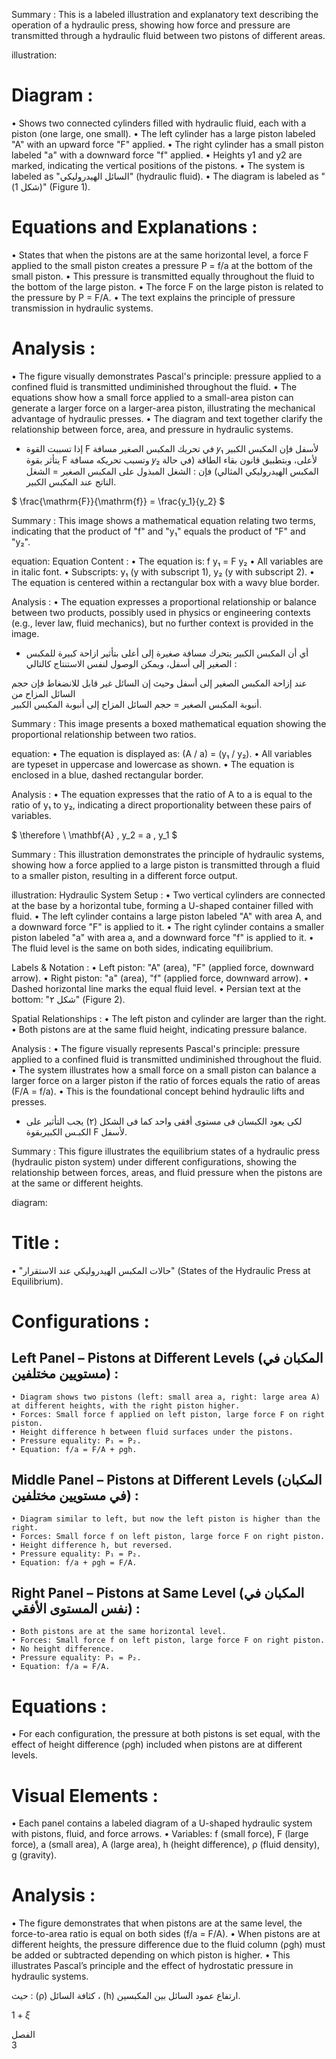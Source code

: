 Summary : This is a labeled illustration and explanatory text describing the operation of a hydraulic press, showing how force and pressure are transmitted through a hydraulic fluid between two pistons of different areas.

illustration:
# Diagram :
  • Shows two connected cylinders filled with hydraulic fluid, each with a piston (one large, one small).
  • The left cylinder has a large piston labeled "A" with an upward force "F" applied.
  • The right cylinder has a small piston labeled "a" with a downward force "f" applied.
  • Heights y1 and y2 are marked, indicating the vertical positions of the pistons.
  • The system is labeled as "السائل الهيدروليكي" (hydraulic fluid).
  • The diagram is labeled as "(شكل 1)" (Figure 1).

# Equations and Explanations :
  • States that when the pistons are at the same horizontal level, a force F applied to the small piston creates a pressure P = f/a at the bottom of the small piston.
  • This pressure is transmitted equally throughout the fluid to the bottom of the large piston.
  • The force F on the large piston is related to the pressure by P = F/A.
  • The text explains the principle of pressure transmission in hydraulic systems.

# Analysis :
  • The figure visually demonstrates Pascal's principle: pressure applied to a confined fluid is transmitted undiminished throughout the fluid.
  • The equations show how a small force applied to a small-area piston can generate a larger force on a larger-area piston, illustrating the mechanical advantage of hydraulic presses.
  • The diagram and text together clarify the relationship between force, area, and pressure in hydraulic systems. <!-- figure, from page 0 (l=0.065,t=0.069,r=0.913,b=0.240), with ID 35f2cfe0-3634-4053-8350-27ad1b97b94a -->

- إذا تسببت القوة F في تحريك المكبس الصغير مسافة 𝑦₁ لأسفل فإن المكبس الكبير يتأثر بقوة F وتسبب تحريكه مسافة 𝑦₂ لأعلى، وبتطبيق قانون بقاء الطاقة (في حالة المكبس الهيدروليكي المثالي) فإن :
الشغل المبذول على المكبس الصغير = الشغل الناتج عند المكبس الكبير. <!-- text, from page 0 (l=0.064,t=0.244,r=0.843,b=0.321), with ID e4dbe38b-9184-4aad-b727-1d7339366ca7 -->

$ \frac{\mathrm{F}}{\mathrm{f}} = \frac{y_1}{y_2} $ <!-- text, from page 0 (l=0.614,t=0.325,r=0.763,b=0.381), with ID ce67c513-5d9a-484b-86fc-588c0ce791f3 -->

Summary : This image shows a mathematical equation relating two terms, indicating that the product of "f" and "y₁" equals the product of "F" and "y₂".

equation:
Equation Content : 
  • The equation is: f y₁ = F y₂
  • All variables are in italic font.
  • Subscripts: y₁ (y with subscript 1), y₂ (y with subscript 2).
  • The equation is centered within a rectangular box with a wavy blue border.

Analysis : 
  • The equation expresses a proportional relationship or balance between two products, possibly used in physics or engineering contexts (e.g., lever law, fluid mechanics), but no further context is provided in the image. <!-- figure, from page 0 (l=0.309,t=0.325,r=0.455,b=0.379), with ID 5c6f688c-0a30-4d84-aae9-a4988980b8a8 -->

- أي أن المكبس الكبير يتحرك مسافة صغيرة إلى أعلى بتأثير ازاحة كبيرة للمكبس الصغير إلى أسفل،
ويمكن الوصول لنفس الاستنتاج كالتالي : <!-- text, from page 0 (l=0.063,t=0.381,r=0.837,b=0.432), with ID 8c452a6c-ee0a-4bc4-bee1-1c6250267bef -->

عند إزاحة المكبس الصغير إلى أسفل وحيث إن السائل غير قابل للانضغاط فإن حجم السائل المزاح من  
أنبوبة المكبس الصغير = حجم السائل المزاح إلى أنبوبة المكبس الكبير. <!-- text, from page 0 (l=0.065,t=0.434,r=0.825,b=0.484), with ID 199ed1a3-dd7a-4204-b284-760a3404c9d0 -->

Summary : This image presents a boxed mathematical equation showing the proportional relationship between two ratios.

equation:
  • The equation is displayed as: (A / a) = (y₁ / y₂).
  • All variables are typeset in uppercase and lowercase as shown.
  • The equation is enclosed in a blue, dashed rectangular border.

Analysis :
  • The equation expresses that the ratio of A to a is equal to the ratio of y₁ to y₂, indicating a direct proportionality between these pairs of variables. <!-- figure, from page 0 (l=0.602,t=0.488,r=0.765,b=0.545), with ID 99d0df2c-9f56-4a28-983b-220f690c1e45 -->

$ \therefore \ \mathbf{A} \, y_2 = a \, y_1 $ <!-- text, from page 0 (l=0.315,t=0.488,r=0.481,b=0.543), with ID e124534f-2cf7-440a-91d9-4e9d5715acc6 -->

Summary : This illustration demonstrates the principle of hydraulic systems, showing how a force applied to a large piston is transmitted through a fluid to a smaller piston, resulting in a different force output.

illustration:
Hydraulic System Setup :
  • Two vertical cylinders are connected at the base by a horizontal tube, forming a U-shaped container filled with fluid.
  • The left cylinder contains a large piston labeled "A" with area A, and a downward force "F" is applied to it.
  • The right cylinder contains a smaller piston labeled "a" with area a, and a downward force "f" is applied to it.
  • The fluid level is the same on both sides, indicating equilibrium.

Labels & Notation :
  • Left piston: "A" (area), "F" (applied force, downward arrow).
  • Right piston: "a" (area), "f" (applied force, downward arrow).
  • Dashed horizontal line marks the equal fluid level.
  • Persian text at the bottom: "شکل ۲" (Figure 2).

Spatial Relationships :
  • The left piston and cylinder are larger than the right.
  • Both pistons are at the same fluid height, indicating pressure balance.

Analysis :
  • The figure visually represents Pascal's principle: pressure applied to a confined fluid is transmitted undiminished throughout the fluid.
  • The system illustrates how a small force on a small piston can balance a larger force on a larger piston if the ratio of forces equals the ratio of areas (F/A = f/a).
  • This is the foundational concept behind hydraulic lifts and presses. <!-- figure, from page 0 (l=0.062,t=0.476,r=0.267,b=0.616), with ID 7a7ce8f2-8cc8-4d52-b6fe-82af227ae18f -->

-  لكى يعود الكبسان فى مستوى أفقى واحد كما فى الشكل (٢) يجب التأثير على الكبـس الكبيربقوة F لأسفل. <!-- text, from page 0 (l=0.313,t=0.548,r=0.836,b=0.597), with ID 4d46609d-37d9-4c63-aae2-945b80f094b0 -->

Summary : This figure illustrates the equilibrium states of a hydraulic press (hydraulic piston system) under different configurations, showing the relationship between forces, areas, and fluid pressure when the pistons are at the same or different heights.

diagram:
# Title :
  • "حالات المكبس الهيدروليكي عند الاستقرار" (States of the Hydraulic Press at Equilibrium).

# Configurations :
  ## Left Panel – Pistons at Different Levels (المكبان في مستويين مختلفين) :
    • Diagram shows two pistons (left: small area a, right: large area A) at different heights, with the right piston higher.
    • Forces: Small force f applied on left piston, large force F on right piston.
    • Height difference h between fluid surfaces under the pistons.
    • Pressure equality: P₁ = P₂.
    • Equation: f/a = F/A + ρgh.

  ## Middle Panel – Pistons at Different Levels (المكبان في مستويين مختلفين) :
    • Diagram similar to left, but now the left piston is higher than the right.
    • Forces: Small force f on left piston, large force F on right piston.
    • Height difference h, but reversed.
    • Pressure equality: P₁ = P₂.
    • Equation: f/a + ρgh = F/A.

  ## Right Panel – Pistons at Same Level (المكبان في نفس المستوى الأفقي) :
    • Both pistons are at the same horizontal level.
    • Forces: Small force f on left piston, large force F on right piston.
    • No height difference.
    • Pressure equality: P₁ = P₂.
    • Equation: f/a = F/A.

# Equations :
  • For each configuration, the pressure at both pistons is set equal, with the effect of height difference (ρgh) included when pistons are at different levels.

# Visual Elements :
  • Each panel contains a labeled diagram of a U-shaped hydraulic system with pistons, fluid, and force arrows.
  • Variables: f (small force), F (large force), a (small area), A (large area), h (height difference), ρ (fluid density), g (gravity).

# Analysis :
  • The figure demonstrates that when pistons are at the same level, the force-to-area ratio is equal on both sides (f/a = F/A).
  • When pistons are at different heights, the pressure difference due to the fluid column (ρgh) must be added or subtracted depending on which piston is higher.
  • This illustrates Pascal’s principle and the effect of hydrostatic pressure in hydraulic systems. <!-- figure, from page 0 (l=0.121,t=0.625,r=0.891,b=0.905), with ID 93050a66-69c8-4c2c-be18-081937eef727 -->

حيث : (ρ) كثافة السائل ، (h) ارتفاع عمود السائل بين المكبسين. <!-- text, from page 0 (l=0.388,t=0.912,r=0.891,b=0.936), with ID fe09890e-d982-4869-8f10-71bebecd2b04 -->

$1 + \xi$ <!-- marginalia, from page 0 (l=0.874,t=0.947,r=0.906,b=0.962), with ID 483905fc-89c1-4fc4-a171-b95d3edc2e99 -->

الفصل  
3 <!-- marginalia, from page 0 (l=0.924,t=0.064,r=0.953,b=0.127), with ID 1d8a88e5-92df-4ec5-90c9-91cdd3898af4 -->